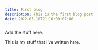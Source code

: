 ```yaml
---
title: First blog
description: This is the first blog post
date: 2022-03-18T21:10:00+07:00
---
```


Add the stuff here. 

This is my stuff that I've written here. 